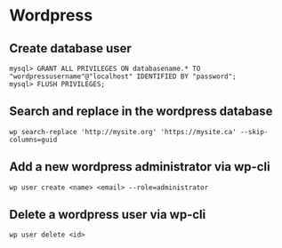 # Wordpress
## Create database user
```
mysql> GRANT ALL PRIVILEGES ON databasename.* TO "wordpressusername"@"localhost" IDENTIFIED BY "password";
mysql> FLUSH PRIVILEGES;
```

## Search and replace in the wordpress database
```
wp search-replace 'http://mysite.org' 'https://mysite.ca' --skip-columns=guid
```

## Add a new wordpress administrator via wp-cli
```
wp user create <name> <email> --role=administrator
```

## Delete a wordpress user via wp-cli
```
wp user delete <id>
```
